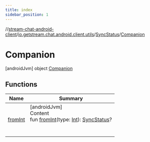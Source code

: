 ```yaml
---
title: index
sidebar_position: 1
---
```

//[stream-chat-android-client](../../../../index.md)/[io.getstream.chat.android.client.utils](../../index.md)/[SyncStatus](../index.md)/[Companion](index.md)



# Companion  
 [androidJvm] object [Companion](index.md)   


## Functions  
  
|  Name |  Summary | 
|---|---|
| <a name="io.getstream.chat.android.client.utils/SyncStatus.Companion/fromInt/#kotlin.Int/PointingToDeclaration/"></a>[fromInt](fromInt.md)| <a name="io.getstream.chat.android.client.utils/SyncStatus.Companion/fromInt/#kotlin.Int/PointingToDeclaration/"></a>[androidJvm]  <br/>Content  <br/>fun [fromInt](fromInt.md)(type: [Int](https://kotlinlang.org/api/latest/jvm/stdlib/kotlin/-int/index.html)): [SyncStatus](../index.md)?  <br/><br/><br/>|

